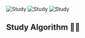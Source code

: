 ![Study](https://img.shields.io/badge/%20in-Swift%203.0-orange.svg)
![Study](https://img.shields.io/badge/%20in-ObjC%20-orange.svg)
![Study](https://img.shields.io/badge/%20in-Kotlin%201.1-orange.svg)

## Study Algorithm 🙈🙉
